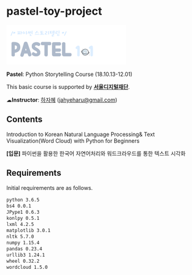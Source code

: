# pastel-toy-project

<img src="https://github.com/jahyeha/pastel-toy-project/blob/master/__.png" width="62%">

**Pastel**: Python Storytelling Course (18.10.13-12.01)

This basic course is supported by **[서울디지털재단](http://sdf.seoul.kr/eng/)**.

☁**Instructor**: [하자혜](https://github.com/jahyeha) (jahyeharu@gmail.com)

## Contents
Introduction to Korean Natural Language Processing& Text Visualization(Word Cloud) with Python for Beginners

**[입문]** 파이썬을 활용한 한국어 자연어처리와 워드크라우드를 통한 텍스트 시각화

## Requirements
Initial requirements are as follows.
```
python 3.6.5
bs4 0.0.1
JPype1 0.6.3
konlpy 0.5.1
lxml 4.2.5
matplotlib 3.0.1
nltk 5.7.0
numpy 1.15.4
pandas 0.23.4
urllib3 1.24.1
wheel 0.32.2
wordcloud 1.5.0
```
